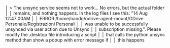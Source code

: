 │ > The unsync service seems not to work... No errors, but the actual folder         │
│   remains, and nothing happens. In the log files I see this: "14 Aug 12:47:00AM    │
│   ERROR /home/nando/odrive-agent-mount/GDrive Personale/Registrazioni Personali    │
│   was unable to be successfully unsynced via user action due to Unsync             │
│   subscription missing.". Please modify the .desktop file introducing a script     │
│   that calls the python unsync method than show a popup with error message if      │
│   this happens  